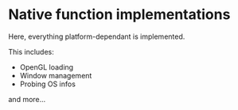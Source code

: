 # Native function implementations
Here, everything platform-dependant is implemented.

This includes:
* OpenGL loading
* Window management
* Probing OS infos

and more...